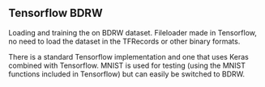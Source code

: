 ## Tensorflow BDRW

Loading and training the on BDRW dataset. Fileloader made in Tensorflow, no need to load the dataset in the TFRecords or other binary formats.

There is a standard Tensorflow implementation and one that uses Keras combined with Tensorflow. MNIST is used for testing (using the MNIST functions included in Tensorflow) but can easily be switched to BDRW.
